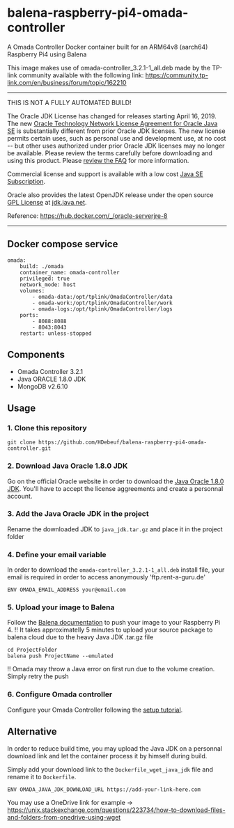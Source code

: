 # balena-raspberry-pi4-omada-controller
A Omada Controller Docker container built for an ARM64v8 (aarch64) Raspberry Pi4 using Balena

This image makes use of omada-controller_3.2.1-1_all.deb made by the TP-link community available with the following link:
https://community.tp-link.com/en/business/forum/topic/162210

***
THIS IS NOT A FULLY AUTOMATED BUILD!

The Oracle JDK License has changed for releases starting April 16, 2019.
The new [Oracle Technology Network License Agreement for Oracle Java SE](https://hub.docker.com/technetwork/java/javase/terms/license/javase-license.html) is substantially different from prior Oracle JDK licenses. The new license permits certain uses, such as personal use and development use, at no cost -- but other uses authorized under prior Oracle JDK licenses may no longer be available. Please review the terms carefully before downloading and using this product. Please [review the FAQ](https://www.oracle.com/technetwork/java/javase/overview/oracle-jdk-faqs.html) for more information.

Commercial license and support is available with a low cost [Java SE Subscription](https://www.oracle.com/java/java-se-subscription.html).

Oracle also provides the latest OpenJDK release under the open source [GPL License](https://openjdk.java.net/legal/gplv2+ce.html) at [jdk.java.net](https://jdk.java.net/).

Reference: https://hub.docker.com/_/oracle-serverjre-8

***

## Docker compose service
```
omada:
    build: ./omada
    container_name: omada-controller
    privileged: true
    network_mode: host
    volumes:
        - omada-data:/opt/tplink/OmadaController/data
        - omada-work:/opt/tplink/OmadaController/work
        - omada-logs:/opt/tplink/OmadaController/logs
    ports:
        - 8088:8088
        - 8043:8043
    restart: unless-stopped
```

## Components
  * Omada Controller 3.2.1
  * Java ORACLE 1.8.0 JDK
  * MongoDB v2.6.10

## Usage

### 1. Clone this repository
```
git clone https://github.com/HDebeuf/balena-raspberry-pi4-omada-controller.git
```

### 2. Download Java Oracle 1.8.0 JDK
Go on the official Oracle website in order to download the [Java Oracle 1.8.0 JDK](https://www.oracle.com/technetwork/java/javase/downloads/jdk8-downloads-2133151.html).
You'll have to accept the license aggreements and create a personnal account.

### 3. Add the Java Oracle JDK in the project
Rename the downloaded JDK to `java_jdk.tar.gz` and place it in the project folder

### 4. Define your email variable
In order to download the `omada-controller_3.2.1-1_all.deb` install file, your email is required in order to access anonymously 'ftp.rent-a-guru.de'

```
ENV OMADA_EMAIL_ADDRESS your@email.com
```

### 5. Upload your image to Balena
Follow the [Balena documentation](https://www.balena.io/docs/learn/deploy/deployment/) to push your image to your Raspberry Pi 4.
!! It takes approximatelly 5 minutes to upload your source package to balena cloud due to the heavy Java JDK .tar.gz file

```
cd ProjectFolder
balena push ProjectName --emulated
```

!! Omada may throw a Java error on first run due to the volume creation. Simply retry the push

### 6. Configure Omada controller
Configure your Omada Controller following the [setup tutorial](https://www.tp-link.com/us/support/download/eap-controller/).

## Alternative
In order to reduce build time, you may upload the Java JDK on a personnal download link and let the container process it by himself during build.

Simply add your download link to the `Dockerfile_wget_java_jdk` file and rename it to `Dockerfile`.
```
ENV OMADA_JAVA_JDK_DOWNLOAD_URL https://add-your-link-here.com
```

You may use a OneDrive link for example -> https://unix.stackexchange.com/questions/223734/how-to-download-files-and-folders-from-onedrive-using-wget
